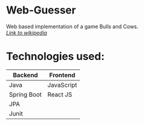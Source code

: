 # Web-Guesser

Web based implementation of a game Bulls and Cows.
*<br>[Link to wikipedia](https://en.wikipedia.org/wiki/Bulls_and_Cows)*

# Technologies used:
Backend | Frontend
--------|---------
Java | JavaScript
Spring Boot | React JS
JPA |
Junit |
